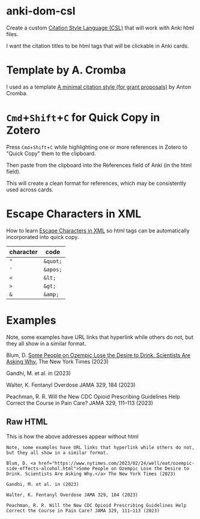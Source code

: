 # anki-dom-csl

Create a custom [Citation Style Language (CSL)](https://citationstyles.org/) that will work with Anki html files.

I want the citation titles to be html <a> tags that will be clickable in Anki cards.

# Template by A. Cromba

I used as a template [A minimal citation style (for grant proposals)](https://anton.cromba.ch/2016/02/07/a-minimal-citation-stylefor-grant-proposals/) by Anton Cromba.

# `Cmd`+`Shift`+`C` for Quick Copy in Zotero

Press `Cmd`+`Shift`+`C` while highlighting one or more references in Zotero to "Quick Copy" them to the clipboard.

Then paste from the clipboard into the References field of Anki (in the html field).

This will create a clean format for references, which may be consistently used across cards.

# Escape Characters in XML

How to learn [Escape Characters in XML](https://stackoverflow.com/questions/1091945/what-characters-do-i-need-to-escape-in-xml-documents) so html tags can be automatically incorporated into quick copy.

|character|code|
|--|--|
|`"`|`&quot;`|
|`'`|`&apos;`|
|`<`|`&lt;`|
|`>`|`&gt;`|
|`&`|`&amp;`|

# Examples

Note, some examples have URL links that hyperlink while others do not, but they all show in a similar format.

Blum, D. <a href="https://www.nytimes.com/2023/02/24/well/eat/ozempic-side-effects-alcohol.html">Some People on Ozempic Lose the Desire to Drink. Scientists Are Asking Why.</a> The New York Times (2023)

Gandhi, M. et al. in (2023)

Walter, K. Fentanyl Overdose JAMA 329, 184 (2023)

Peachman, R. R. Will the New CDC Opioid Prescribing Guidelines Help Correct the Course in Pain Care? JAMA 329, 111–113 (2023)

## Raw HTML

This is how the above addresses appear without html

```
Note, some examples have URL links that hyperlink while others do not, but they all show in a similar format.

Blum, D. <a href="https://www.nytimes.com/2023/02/24/well/eat/ozempic-side-effects-alcohol.html">Some People on Ozempic Lose the Desire to Drink. Scientists Are Asking Why.</a> The New York Times (2023)

Gandhi, M. et al. in (2023)

Walter, K. Fentanyl Overdose JAMA 329, 184 (2023)

Peachman, R. R. Will the New CDC Opioid Prescribing Guidelines Help Correct the Course in Pain Care? JAMA 329, 111–113 (2023)
```
